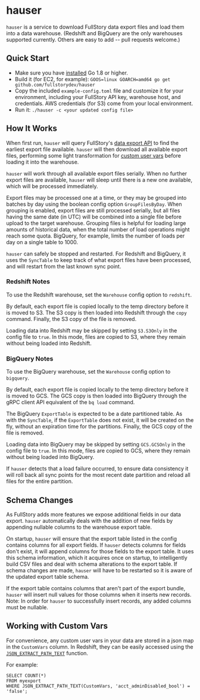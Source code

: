 # hauser

`hauser` is a service to download FullStory data export files and load them into a data warehouse. (Redshift and BigQuery are the only warehouses supported currently. Others are easy to add -- pull requests welcome.)

## Quick Start
* Make sure you have [installed](https://golang.org/doc/install) Go 1.8 or higher.
* Build it (for EC2, for example): ``GOOS=linux GOARCH=amd64 go get github.com/fullstorydev/hauser``
* Copy the included `example-config.toml` file and customize it for your environment, including your FullStory API key, warehouse host, and credentials. AWS credentials (for S3) come from your local environment.
* Run it: `./hauser -c <your updated config file>`

## How It Works
When first run, `hauser` will query FullStory's [data export API](http://help.fullstory.com/develop-rest) to find the earliest export file available. `hauser` will then download all available export files, performing some light transformation for [custom user vars](http://help.fullstory.com/develop-js/setuservars?from_search=17717406) before loading it into the warehouse.

`hauser` will work through all available export files serially. When no further export files are available, `hauser` will sleep until there is a new one available, which will be processed immediately.

Export files may be processed one at a time, or they may be grouped into batches by day using the boolean config option `GroupFilesByDay`.  When grouping is enabled, export files are still processed serially, but all files having the same date (in UTC) will be combined into a single file before upload to the target warehouse.  Grouping files is helpful for loading large amounts of historical data, when the total number of load operations might reach some quota.  BigQuery, for example, limits the number of loads per day on a single table to 1000.

`hauser` can safely be stopped and restarted. For Redshift and BigQuery, it uses the `SyncTable` to keep track of what export files have been processed, and will restart from the last known sync point.

### Redshift Notes
To use the Redshift warehouse, set the `Warehouse` config option to `redshift`.

By default, each export file is copied locally to the temp directory before it is moved to S3. The S3 copy is then loaded into Redshift through the `copy` command.  Finally, the S3 copy of the file is removed.

Loading data into Redshift may be skipped by setting `S3.S3Only` in the config file to `true`. In this mode, files are copied to S3, where they remain without being loaded into Redshift.

### BigQuery Notes
To use the BigQuery warehouse, set the `Warehouse` config option to `bigquery`.

By default, each export file is copied locally to the temp directory before it is moved to GCS. The GCS copy is then loaded into BigQuery through the gRPC client API equivalent of the `bq load` command.

The BigQuery `ExportTable` is expected to be a date partitioned table. As with the `SyncTable`, if the `ExportTable` does not exist, it will be created on the fly, without an expiration time for the partitions. Finally, the GCS copy of the file is removed.

Loading data into BigQuery may be skipped by setting `GCS.GCSOnly` in the config file to `true`. In this mode, files are copied to GCS, where they remain without being loaded into BigQuery.

If `hauser` detects that a load failure occurred, to ensure data consistency it will roll back all sync points for the most recent date partition and reload all files for the entire partition.

## Schema Changes
As FullStory adds more features we expose additional fields in our data export. `hauser` automatically deals with the addition of new fields by appending nullable columns to the warehouse export table.

On startup, `hauser` will ensure that the export table listed in the config contains columns for all export fields. If `hauser` detects columns for fields don't exist, it will append columns for those fields to the export table. It uses this schema information, which it acquires once on startup, to intelligently build CSV files and deal with schema alterations to the export table. If schema changes are made, `hauser` will have to be restarted so it is aware of the updated export table schema.

If the export table contains columns that aren't part of the export bundle, `hauser` will insert null values for those columns when it inserts new records. Note: In order for `hauser` to successfully insert records, any added columns must be nullable.

## Working with Custom Vars
For convenience, any custom user vars in your data are stored in a json map in the `CustomVars` column. In Redshift, they can be easily accessed using the [`JSON_EXTRACT_PATH_TEXT`](http://docs.aws.amazon.com/redshift/latest/dg/JSON_EXTRACT_PATH_TEXT.html) function.

For example:
```
SELECT COUNT(*)
FROM myexport
WHERE JSON_EXTRACT_PATH_TEXT(CustomVars, 'acct_adminDisabled_bool') = 'false';
```
